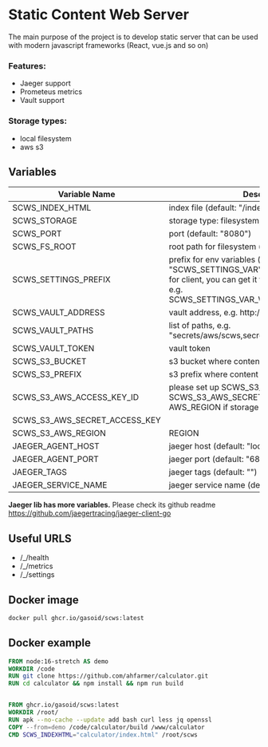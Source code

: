 # Static Content Web Server
The main purpose of the project is to develop static server that can be used with modern javascript frameworks (React, vue.js and so on)


### Features:
- Jaeger support
- Prometeus metrics
- Vault support


### Storage types:
- local filesystem
- aws s3


## Variables

| Variable Name  | Description |
| ------------- | ------------- |
| SCWS_INDEX_HTML | index file (default: "/index.html") |
| SCWS_STORAGE | storage type: filesystem, s3 (default: "filesystem") |
| SCWS_PORT | port (default: "8080") |
| SCWS_FS_ROOT | root path for filesystem (default: "/www/") |
| SCWS_SETTINGS_PREFIX | prefix for env variables (default: "SCWS_SETTINGS_VAR"), which will be exposed for client, you can get it from /_/settings as json. e.g. SCWS_SETTINGS_VAR_WEBSITE="mycoolwebsite" |
| SCWS_VAULT_ADDRESS | vault address, e.g. http://vault:8200/ |
| SCWS_VAULT_PATHS | list of paths, e.g. "secrets/aws/scws,secrets/aws/scws2" |
| SCWS_VAULT_TOKEN | vault token |
| SCWS_S3_BUCKET | s3 bucket where content is |
| SCWS_S3_PREFIX | s3 prefix where content is (default: "") |
| SCWS_S3_AWS_ACCESS_KEY_ID | please set up SCWS_S3_AWS_ACCESS_KEY_ID, SCWS_S3_AWS_SECRET_ACCESS_KEY and AWS_REGION if storage type is "s3" |
| SCWS_S3_AWS_SECRET_ACCESS_KEY |  |
| SCWS_S3_AWS_REGION | REGION |
| JAEGER_AGENT_HOST | jaeger host (default: "localhost") |
| JAEGER_AGENT_PORT | jaeger port (default: "6831") |
| JAEGER_TAGS | jaeger tags (default: "") |
| JAEGER_SERVICE_NAME | jaeger service name (default: "") |

**Jaeger lib has more variables.** Please check its github readme https://github.com/jaegertracing/jaeger-client-go


## Useful URLS
- /_/health
- /_/metrics
- /_/settings


## Docker image
```bash
docker pull ghcr.io/gasoid/scws:latest
```

## Docker example

```dockerfile
FROM node:16-stretch AS demo
WORKDIR /code
RUN git clone https://github.com/ahfarmer/calculator.git
RUN cd calculator && npm install && npm run build


FROM ghcr.io/gasoid/scws:latest
WORKDIR /root/
RUN apk --no-cache --update add bash curl less jq openssl
COPY --from=demo /code/calculator/build /www/calculator
CMD SCWS_INDEXHTML="calculator/index.html" /root/scws
```
